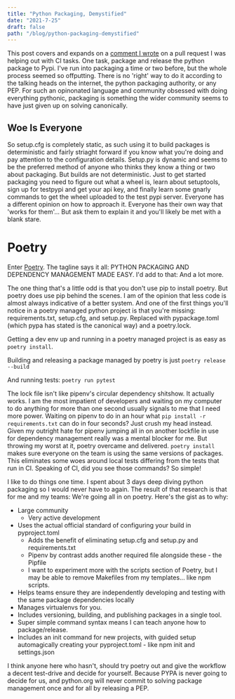 ```yaml
---
title: "Python Packaging, Demystified"
date: "2021-7-25"
draft: false
path: "/blog/python-packaging-demystified"
---
```


This post covers and expands on a [comment I wrote](https://github.com/ParthJadhav/Tkinter-Designer/pull/84#issuecomment-885690771) on a pull request I was helping out with CI tasks. One task, package and release the python package to Pypi. I've run into packaging a time or two before, but the whole process seemed so offputting. There is no 'right' way to do it according to the talking heads on the internet, the python packaging authority, or any PEP. For such an opinonated language and community obsessed with doing everything pythonic, packaging is something the wider community seems to have just given up on solving canonically.

## Woe Is Everyone

So setup.cfg is completely static, as such using it to build packages is deterministic and fairly striaght forward if you know what you're doing and pay attention to the configuration details. Setup.py is dynamic and seems to be the preferred method of anyone who thinks they know a thing or two about packaging. But builds are not deterministic. Just to get started packaging you need to figure out what a wheel is, learn about setuptools, sign up for testpypi and get your api key, and finally learn some gnarly commands to get the wheel uploaded to the test pypi server. Everyone has a different opinion on how to approach it. Everyone has their own way that 'works for them'... But ask them to explain it and you'll likely be met with a blank stare.

# Poetry

Enter [Poetry](https://python-poetry.org/). The tagline says it all: PYTHON PACKAGING AND DEPENDENCY MANAGEMENT MADE EASY.
I'd add to that: And a lot more.

The one thing that's a little odd is that you don't use pip to install poetry. But poetry does use pip behind the scenes. I am of the opinion that less code is almost always indicative of a better system. And one of the first things you'll notice in a poetry managed python project is that you're missing: requirements.txt, setup.cfg, and setup.py. Replaced with pypackage.toml (which pypa has stated is the canonical way) and a poetry.lock.

Getting a dev env up and running in a poetry managed project is as easy as `poetry install`.

Building and releasing a package managed by poetry is just `poetry release --build`

And running tests: `poetry run pytest`

The lock file isn't like pipenv's circular dependency shitshow. It actually works. I am the most impatient of developers and waiting on my computer to do anything for more than one second usually signals to me that I need more power. Waiting on pipenv to do in an hour what `pip install -r requirements.txt` can do in four seconds? Just crush my head instead. Given my outright hate for pipenv jumping all in on another lockfile in use for dependency management really was a mental blocker for me. But throwing my worst at it, poetry overcame and delivered. `poetry install` makes sure everyone on the team is using the same versions of packages. This eliminates some woes around local tests differing from the tests that run in CI. Speaking of CI, did you see those commands? So simple!

I like to do things one time. I spent about 3 days deep diving python packaging so I would never have to again. The result of that research is that for me and my teams: We're going all in on poetry. Here's the gist as to why:

* Large community
    * Very active development
* Uses the actual official standard of configuring your build in pyproject.toml
    * Adds the benefit of eliminating setup.cfg and setup.py and requirements.txt
    * Pipenv by contrast adds another required file alongside these - the Pipfile
    * I want to experiment more with the scripts section of Poetry, but I may be able to remove Makefiles from my templates... like npm scripts.
* Helps teams ensure they are independently developing and testing with the same package dependencies locally
* Manages virtualenvs for you.
* Includes versioning, building, and publishing packages in a single tool.
* Super simple command syntax means I can teach anyone how to package/release.
* Includes an init command for new projects, with guided setup automagically creating your pyproject.toml - like npm init and settings.json

I think anyone here who hasn't, should try poetry out and give the workflow a decent test-drive and decide for yourself. Because PYPA is never going to decide for us, and python.org will never commit to solving package management once and for all by releasing a PEP.